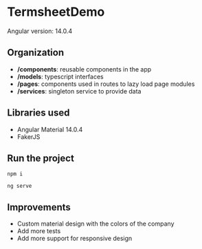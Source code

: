 # TermsheetDemo

Angular version: 14.0.4

## Organization

- **/components**: reusable components in the app
- **/models**: typescript interfaces
- **/pages**: components used in routes to lazy load page modules
- **/services**: singleton service to provide data

## Libraries used

- Angular Material 14.0.4
- FakerJS

## Run the project

```
npm i
```

```
ng serve
```

## Improvements

- Custom material design with the colors of the company
- Add more tests
- Add more support for responsive design
